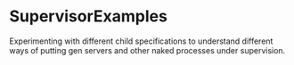 # SupervisorExamples


Experimenting with different child specifications to understand different ways of putting gen servers and other naked processes under supervision.
